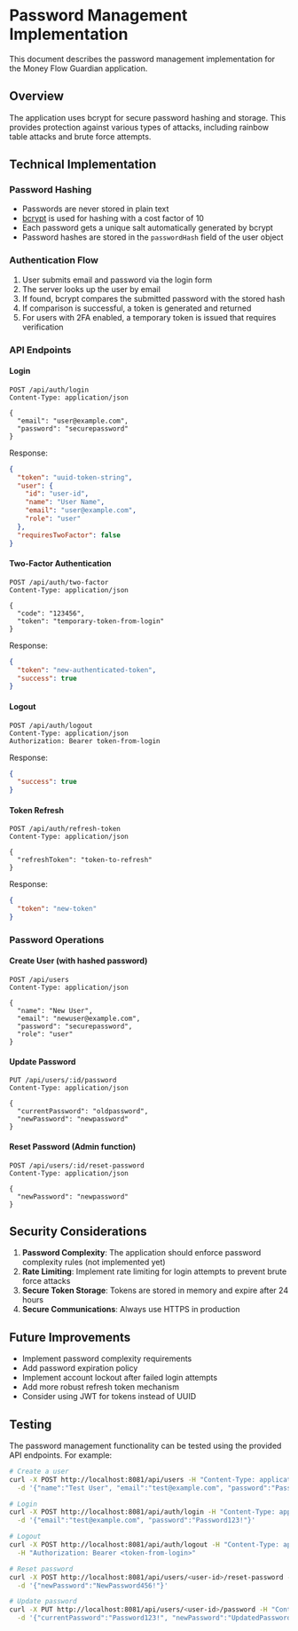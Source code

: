 # Password Management Implementation

This document describes the password management implementation for the Money Flow Guardian application.

## Overview

The application uses bcrypt for secure password hashing and storage. This provides protection against various types of attacks, including rainbow table attacks and brute force attempts.

## Technical Implementation

### Password Hashing

- Passwords are never stored in plain text
- [bcrypt](https://github.com/kelektiv/node.bcrypt.js) is used for hashing with a cost factor of 10
- Each password gets a unique salt automatically generated by bcrypt
- Password hashes are stored in the `passwordHash` field of the user object

### Authentication Flow

1. User submits email and password via the login form
2. The server looks up the user by email
3. If found, bcrypt compares the submitted password with the stored hash
4. If comparison is successful, a token is generated and returned
5. For users with 2FA enabled, a temporary token is issued that requires verification

### API Endpoints

#### Login

```
POST /api/auth/login
Content-Type: application/json

{
  "email": "user@example.com",
  "password": "securepassword"
}
```

Response:
```json
{
  "token": "uuid-token-string",
  "user": {
    "id": "user-id",
    "name": "User Name",
    "email": "user@example.com",
    "role": "user"
  },
  "requiresTwoFactor": false
}
```

#### Two-Factor Authentication

```
POST /api/auth/two-factor
Content-Type: application/json

{
  "code": "123456",
  "token": "temporary-token-from-login"
}
```

Response:
```json
{
  "token": "new-authenticated-token",
  "success": true
}
```

#### Logout

```
POST /api/auth/logout
Content-Type: application/json
Authorization: Bearer token-from-login
```

Response:
```json
{
  "success": true
}
```

#### Token Refresh

```
POST /api/auth/refresh-token
Content-Type: application/json

{
  "refreshToken": "token-to-refresh"
}
```

Response:
```json
{
  "token": "new-token"
}
```

### Password Operations

#### Create User (with hashed password)

```
POST /api/users
Content-Type: application/json

{
  "name": "New User",
  "email": "newuser@example.com",
  "password": "securepassword",
  "role": "user"
}
```

#### Update Password

```
PUT /api/users/:id/password
Content-Type: application/json

{
  "currentPassword": "oldpassword",
  "newPassword": "newpassword"
}
```

#### Reset Password (Admin function)

```
POST /api/users/:id/reset-password
Content-Type: application/json

{
  "newPassword": "newpassword"
}
```

## Security Considerations

1. **Password Complexity**: The application should enforce password complexity rules (not implemented yet)
2. **Rate Limiting**: Implement rate limiting for login attempts to prevent brute force attacks
3. **Secure Token Storage**: Tokens are stored in memory and expire after 24 hours
4. **Secure Communications**: Always use HTTPS in production

## Future Improvements

- Implement password complexity requirements
- Add password expiration policy
- Implement account lockout after failed login attempts
- Add more robust refresh token mechanism
- Consider using JWT for tokens instead of UUID

## Testing

The password management functionality can be tested using the provided API endpoints. For example:

```bash
# Create a user
curl -X POST http://localhost:8081/api/users -H "Content-Type: application/json" \
  -d '{"name":"Test User", "email":"test@example.com", "password":"Password123!", "role":"user"}'

# Login
curl -X POST http://localhost:8081/api/auth/login -H "Content-Type: application/json" \
  -d '{"email":"test@example.com", "password":"Password123!"}'

# Logout
curl -X POST http://localhost:8081/api/auth/logout -H "Content-Type: application/json" \
  -H "Authorization: Bearer <token-from-login>"

# Reset password
curl -X POST http://localhost:8081/api/users/<user-id>/reset-password -H "Content-Type: application/json" \
  -d '{"newPassword":"NewPassword456!"}'

# Update password
curl -X PUT http://localhost:8081/api/users/<user-id>/password -H "Content-Type: application/json" \
  -d '{"currentPassword":"Password123!", "newPassword":"UpdatedPassword789!"}'
```
